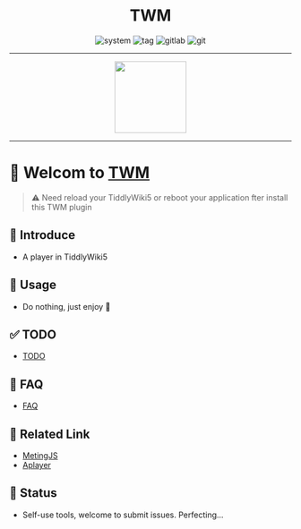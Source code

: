 <h1 align="center">TWM</h1>

<div align="center">
<img src="https://img.shields.io/badge/System-Linux-white.svg?style=flat-square&logo=linux&logoColor=white&color=BB9AF7" alt="system">
<img src="https://img.shields.io/gitlab/v/tag/oeyoews/twm?color=green&logo=FastAPI&style=flat-square" alt="tag">
<img src="https://img.shields.io/badge/Gitlab-Yes-ffcc00.svg?style=flat-square&logo=gitlab&label=Gitlab" alt="gitlab">
<img src="https://img.shields.io/badge/GIT-Yes-green.svg?style=flat-square&logo=git&label=GIT" alt="git">

<hr>

<img src="https://cdn.jsdelivr.net/gh/oeyoews/img/music-notes.png" width=128 />

</div>

<div align="center">

</div>

<hr>

# 🎉 Welcom to [TWM](https://twms.vercel.app/)


> ⚠️ Need reload your TiddlyWiki5 or reboot your application fter install this TWM plugin

## 👤 Introduce

* A player in TiddlyWiki5

## 🥭 Usage

* Do nothing, just enjoy 🎵

## ✅ TODO

* [TODO](docs/TODO.md)

## 🎤 FAQ

* [FAQ](docs/FAQ.md)

## 🔗 Related Link

* [MetingJS](https://github.com/metowolf/MetingJS)
* [Aplayer](https://github.com/DIYgod/APlayer)

## 🍰 Status

* Self-use tools, welcome to submit issues. Perfecting...
